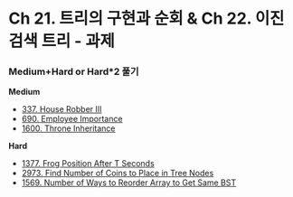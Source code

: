 # Ch 21. 트리의 구현과 순회 & Ch 22. 이진 검색 트리 - 과제

### Medium+Hard or Hard*2 풀기

**Medium**
- [337. House Robber III](https://leetcode.com/problems/house-robber-iii/description/)
- [690. Employee Importance](https://leetcode.com/problems/employee-importance/description/)
- [1600. Throne Inheritance](https://leetcode.com/problems/throne-inheritance/description/)



**Hard**
- [1377. Frog Position After T Seconds](https://leetcode.com/problems/frog-position-after-t-seconds/description/)
- [2973. Find Number of Coins to Place in Tree Nodes](https://leetcode.com/problems/find-number-of-coins-to-place-in-tree-nodes/description/)
- [1569. Number of Ways to Reorder Array to Get Same BST](https://leetcode.com/problems/number-of-ways-to-reorder-array-to-get-same-bst/description/)

